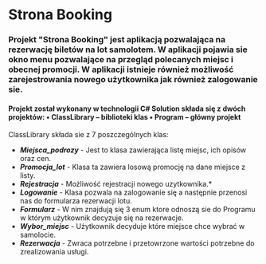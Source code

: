 # Strona Booking
### Projekt "Strona Booking" jest aplikacją pozwalająca na rezerwację biletów na lot samolotem. W aplikacji pojawia sie okno menu pozwalające na przegląd polecanych miejsc i obecnej promocji. W aplikacji istnieje również możliwość zarejestrowania nowego użytkownika jak również zalogowanie sie.
#### Projekt został wykonany w technologii C# Solution składa się z dwóch projektów: • ClassLibrary – biblioteki klas • Program – główny projekt
ClassLibrary składa sie z 7 poszczególnych klas:
* ***Miejsca_podrozy*** - Jest to klasa zawierająca listę miejsc, ich opisów oraz cen.
* ***Promocja_lot*** - Klasa ta zawiera losową promocję na dane miejsce z listy.
* ***Rejestracja*** - Możliwość rejestracji nowego uzytkownika.*
* ***Logowanie*** - Klasa pozwala na zalogowanie się a następnie przenosi nas do formularza rezerwacji lotu.
* ***Formularz*** - W nim znajdują się 3 enum ktore odnoszą sie do Programu w którym użytkownik decyzuje się na rezerwacje.
* ***Wybor_miejsc*** - Użytkownik decyduje które miejsce chce wybrać w samolocie.
* ***Rezerwacja*** - Zwraca potrzebne i przetowrzone wartości potrzebne do zrealizowania usługi.
